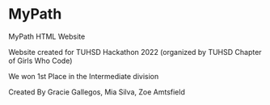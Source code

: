 # MyPath

MyPath HTML Website

Website created for TUHSD Hackathon 2022 (organized by TUHSD Chapter of Girls Who Code)

We won 1st Place in the Intermediate division

Created By Gracie Gallegos, Mia Silva, Zoe Amtsfield

